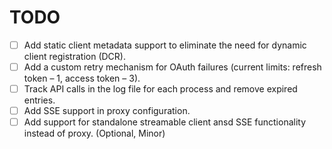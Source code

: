 # TODO

- [ ] Add static client metadata support to eliminate the need for dynamic client registration (DCR).
- [ ] Add a custom retry mechanism for OAuth failures (current limits: refresh token – 1, access token – 3).
- [ ] Track API calls in the log file for each process and remove expired entries.
- [ ] Add SSE support in proxy configuration.
- [ ] Add support for standalone streamable client ansd SSE functionality instead of proxy. (Optional, Minor)
